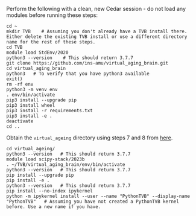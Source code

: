 Perform the following with a clean, new Cedar session - do not load any modules before running these steps:

```
cd ~
mkdir TVB    # Assuming you don't already have a TVB install there. Either delete the existing TVB install or use a different directory name for the rest of these steps. 
cd TVB
module load StdEnv/2020
python3 --version    # This should return 3.7.7
git clone https://github.com/ins-amu/virtual_aging_brain.git
cd virtual_aging_brain
python3   # To verify that you have python3 available
exit()
rm -rf env
python3 -m venv env
. env/bin/activate
pip3 install --upgrade pip
pip3 install wheel
pip3 install -r requirements.txt
pip3 install -e .
deactivate
cd ..
```

Obtain the `virtual_ageing` directory using steps 7 and 8 from [here](https://github.com/McIntosh-Lab/tvb_demo/tree/main).

```
cd virtual_ageing/
python3 --version   # This should return 3.7.7
module load scipy-stack/2023b
. ~/TVB/virtual_aging_brain/env/bin/activate
python3 --version   # This should return 3.7.7
pip install --upgrade pip
pip install -e .
python3 --version   # This should return 3.7.7
pip install --no-index ipykernel
python -m ipykernel install --user --name "PythonTVB" --display-name "PythonTVB"   # Assuming you have not created a PythonTVB kernel before. Use a new name if you have.
```
